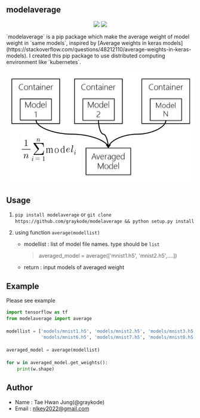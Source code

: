 ## modelaverage

<p align="center">
    <img width="100" src="https://upload.wikimedia.org/wikipedia/commons/thumb/1/11/TensorFlowLogo.svg/225px-TensorFlowLogo.svg.png" />
    <img width="100" src="https://keras.io/img/keras-logo-small-wb.png" />
</p>
`modelaverage` is a pip package which make the average weight of model weight in `same models`, inspired by [Average weights in keras models](https://stackoverflow.com/questions/48212110/average-weights-in-keras-models). I created this pip package to use distributed computing environment like `kubernetes`.

![](average.jpg)

## Usage

1. `pip install modelaverage` or `git clone https://github.com/graykode/modelaverage && python setup.py install`

2. using function `average(modellist)`

   - modellist : list of model file names. type should be `list`

     > averaged_model = average(['mnist1.h5', 'mnist2.h5',....])

   - return : input models of averaged weight



## Example

Please see example

```python
import tensorflow as tf
from modelaverage import average

modellist = ['models/mnist1.h5', 'models/mnist2.h5', 'models/mnist3.h5', 'models/mnist4.h5', 'models/mnist5.h5',
             'models/mnist6.h5', 'models/mnist7.h5', 'models/mnist8.h5', 'models/mnist9.h5']

averaged_model = average(modellist)

for w in averaged_model.get_weights():
    print(w.shape)
```



## Author

- Name : Tae Hwan Jung(@graykode)
- Email : nlkey2022@gmail.com